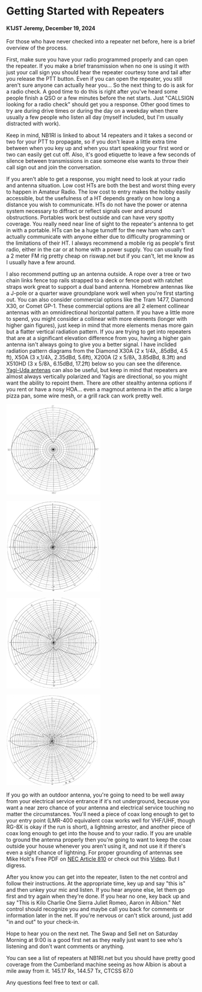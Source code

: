 # Getting Started with Repeaters

#### K1JST Jeremy, December 19, 2024

For those who have never checked into a repeater net before, here is a brief overview of the process.

First, make sure you have your radio programmed properly and can open the repeater. If you make a brief transmission when no one is using it with just your call sign you should hear the repeater courtesy tone and tail after you release the PTT button. Even if you can open the repeater, you still aren't sure anyone can actually hear you... So the next thing to do is ask for a radio check. A good time to do this is right after you've heard some people finish a QSO or a few minutes before the net starts. Just "CALLSIGN looking for a radio check" should get you a response. Other good times to try are during drive times or during the day on a weekday when there usually a few people who listen all day (myself included, but I'm usually distracted with work).

Keep in mind, NB1RI is linked to about 14 repeaters and it takes a second or two for your PTT to propagate, so if you don't leave a little extra time between when you key up and when you start speaking your first word or two can easily get cut off. Also, it's good etiquette to leave a few seconds of silence between transmissions in case someone else wants to throw their call sign out and join the conversation.

If you aren't able to get a response, you might need to look at your radio and antenna situation. Low cost HTs are both the best and worst thing every to happen in Amateur Radio. The low cost to entry makes the hobby easily accessible, but the usefulness of a HT depends greatly on how long a distance you wish to communicate. HTs do not have the power or atenna system necessary to diffract or reflect signals over and around obstructions.  Portables work best outside and can have very spotty coverage. You really need near line of sight to the repeater's antenna to get in with a portable. HTs can be a huge turnoff for the new ham who can't actually communicate with anyone either due to difficulty programming or the limitations of their HT. I always recommend a mobile rig as people's first radio, either in the car or at home with a power supply. You can usually find a 2 meter FM rig pretty cheap on riswap.net but if you can't, let me know as I usually have a few around.

I also recommend putting up an antenna outside. A rope over a tree or two chain links fence top rails strapped to a deck or fence post with ratchet straps work great to support a dual band antenna. Homebrew antennas like a J-pole or a quarter wave groundplane work well when you're first starting out. You can also consider commercial options like the Tram 1477, Diamond X30, or Comet GP-1. These commercial options are all 2 element collinear antennas with an omnidirectional horizontal pattern. If you have a little more to spend, you might consider a collinear with more elements (longer with higher gain figures), just keep in mind that more elements menas more gain but a flatter vertical radiation pattern. If you are trying to get into repeaters that are at a significant elevation difference from you, having a higher gain antenna isn't always going to give you a better signal. I have inclided radiation pattern diagrams from the Diamond X30A (2 x 1/4λ, .85dBd, 4.5 ft), X50A (3 x,1/4λ, 2.35dBd, 5.6ft), X200A (2 x 5/8λ, 3.85dBd, 8.3ft)  and X510HD (3 x 5/8λ, 6.15dBd, 17.2ft)  below so you can see the diference. [Yagi-Uda antenas](https://k1jst.github.io/riares-docs/nist_nbs-tn-688-yagi.pdf) can also be useful, but keep in mind that repeaters are almost always vertically polarized and Yagis are directional, so you might want the ability to repoint them. There are other stealthy antenna options if you rent or have a nosy HOA... even a magmout antenna in the attic  a large pizza pan, some wire mesh, or a grill rack can work pretty well.

![Diamond X30A](x30a-147.gif)

![Diamond X50A](x50a-147.gif)

![Diamond X200A](x200a-147.gif)

![Diamond X510HD](x510hd-147.gif)

If you go with an outdoor antenna, you're going to need to be well away from your electrical service entrance if it's not underground, because you want a near zero chance of your antenna and electrical service touching no matter the circumstances. You'll need a piece of coax long enough to get to your entry point (LMR-400 equivalent coax works well for VHF/UHF, though RG-8X is okay if the run is short), a lightning arrestor, and another piece of coax long enough to get into the house and to your radio. If you are unable to ground the antenna properly then you're going to want to keep the coax outside your house whenever you aren't using it, and not use it if there's even a sight chance of lightning. For proper grounding of antennas see Mike Holt's Free PDF on [NEC Article 810](https://k1jst.github.io/riares-docs/mikeholt_NEC-810.21.pdf) or check out this [Video](https://youtu.be/WRv8AKVAfyc). But I digress.

After you know you can get into the repeater, listen to the net control and follow their instructions. At the appropriate time, key up and say "this is" and then unkey your mic and listen. If you hear anyone else, let them go first and try again when they're done. If you hear no one, key back up and say "This is Kilo Charlie One Sierra Juliet Romeo, Aaron in Albion." Net control should recognize you and maybe call you back for comments or information later in the net. If you're nervous or can't stick around, just add "in and out" to your check-in.

Hope to hear you on the next net. The Swap and Sell net on Saturday Morning at 9:00 is a good first net as they really just want to see who's listening and don't want comments or anything.

You can see a list of repeaters at NB1RI.net but you should have pretty good coverage from the Cumberland machine seeing as how Albion is about a mile away from it. 145.17 Rx, 144.57 Tx, CTCSS 67.0

Any questions feel free to text or call.